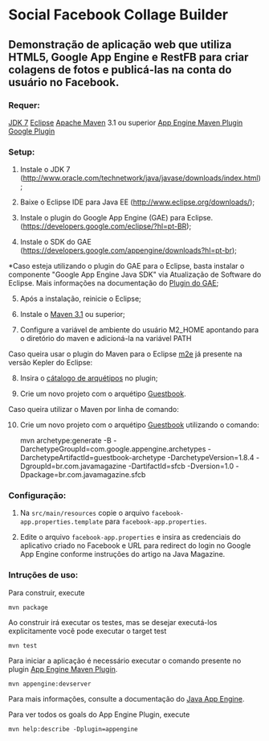 Social Facebook Collage Builder
======

## Demonstração de aplicação web que utiliza HTML5, Google App Engine e RestFB para criar colagens de fotos e publicá-las na conta do usuário no Facebook.

### Requer:
[JDK 7](http://www.oracle.com/technetwork/pt/java/javase/downloads/index.html)
[Eclipse](http://www.eclipse.org/downloads/)
[Apache Maven](http://maven.apache.org) 3.1 ou superior
[App Engine Maven Plugin](http://code.google.com/p/appengine-maven-plugin/)
[Google Plugin](https://developers.google.com/eclipse/)

### Setup:
1) Instale o JDK 7 (http://www.oracle.com/technetwork/java/javase/downloads/index.html);

2) Baixe o Eclipse IDE para Java EE (http://www.eclipse.org/downloads/);

3) Instale o plugin do Google App Engine (GAE) para Eclipse. (https://developers.google.com/eclipse/?hl=pt-BR);

4) Instale o SDK do GAE (https://developers.google.com/appengine/downloads?hl=pt-br);

*Caso esteja utilizando o plugin do GAE para o Eclipse, basta instalar o componente "Google App Engine Java SDK" via Atualização de Software do Eclipse. Mais informações na documentação do [Plugin do GAE](https://developers.google.com/eclipse/docs/getting_started?hl=pt-BR);

5) Após a instalação, reinicie o Eclipse;

6) Instale o [Maven 3.1](http://maven.apache.org/) ou superior;

7) Configure a variável de ambiente do usuário M2_HOME apontando para o diretório do maven e adicioná-la na variável PATH

Caso queira usar o plugin do Maven para o Eclipse [m2e](http://eclipse.org/m2e/) já presente na versão Kepler do Eclipse:

8) Insira o [cátalogo de arquétipos](http://repo1.maven.org/maven2/archetype-catalog.xml) no plugin;

9) Crie um novo projeto com o arquétipo [Guestbook](http://search.maven.org/#search%7Cga%7C1%7Ccom.google.appengine.archetypes). 

Caso queira utilizar o Maven por linha de comando:

10) Crie um novo projeto com o arquétipo [Guestbook](http://search.maven.org/#search%7Cga%7C1%7Ccom.google.appengine.archetypes) utilizando o comando:

	mvn archetype:generate -B -DarchetypeGroupId=com.google.appengine.archetypes -DarchetypeArtifactId=guestbook-archetype -DarchetypeVersion=1.8.4 -DgroupId=br.com.javamagazine -DartifactId=sfcb -Dversion=1.0 -Dpackage=br.com.javamagazine.sfcb

### Configuração:

1) Na `src/main/resources` copie o arquivo `facebook-app.properties.template` para `facebook-app.properties`.

2) Edite o arquivo `facebook-app.properties` e insira as credenciais do aplicativo criado no Facebook e URL para redirect
do login no Google App Engine conforme instruções do artigo na Java Magazine.

### Intruções de uso:

Para construir, execute

    mvn package

Ao construir irá executar os testes, mas se desejar executá-los explicitamente você pode executar o target test

    mvn test

Para iniciar a aplicação é necessário executar o comando presente no plugin [App Engine Maven Plugin](http://code.google.com/p/appengine-maven-plugin/).

    mvn appengine:devserver

Para mais informações, consulte a documentação do [Java App Engine](https://developers.google.com/appengine/docs/java/overview).

Para ver todos os goals do App Engine Plugin, execute

    mvn help:describe -Dplugin=appengine